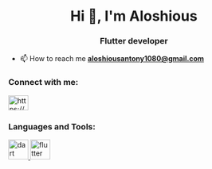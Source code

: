 <h1 align="center">Hi 👋, I'm Aloshious</h1>
<h3 align="center">Flutter developer</h3>

- 📫 How to reach me **aloshiousantony1080@gmail.com**

<h3 align="left">Connect with me:</h3>
<p align="left">
<a href="https://instagram.com/https://www.instagram.com/hellcat__404?igsh=ejyxbxu4dw1oetl5" target="blank"><img align="center" src="https://raw.githubusercontent.com/rahuldkjain/github-profile-readme-generator/master/src/images/icons/Social/instagram.svg" alt="https://www.instagram.com/hellcat__404?igsh=ejyxbxu4dw1oetl5" height="30" width="40" /></a>
</p>

<h3 align="left">Languages and Tools:</h3>
<p align="left"> <a href="https://dart.dev" target="_blank" rel="noreferrer"> <img src="https://www.vectorlogo.zone/logos/dartlang/dartlang-icon.svg" alt="dart" width="40" height="40"/> </a> <a href="https://flutter.dev" target="_blank" rel="noreferrer"> <img src="https://www.vectorlogo.zone/logos/flutterio/flutterio-icon.svg" alt="flutter" width="40" height="40"/> </a> </p>


###

